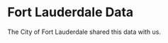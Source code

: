 Fort Lauderdale Data
==============================

The City of Fort Lauderdale shared this data with us.

